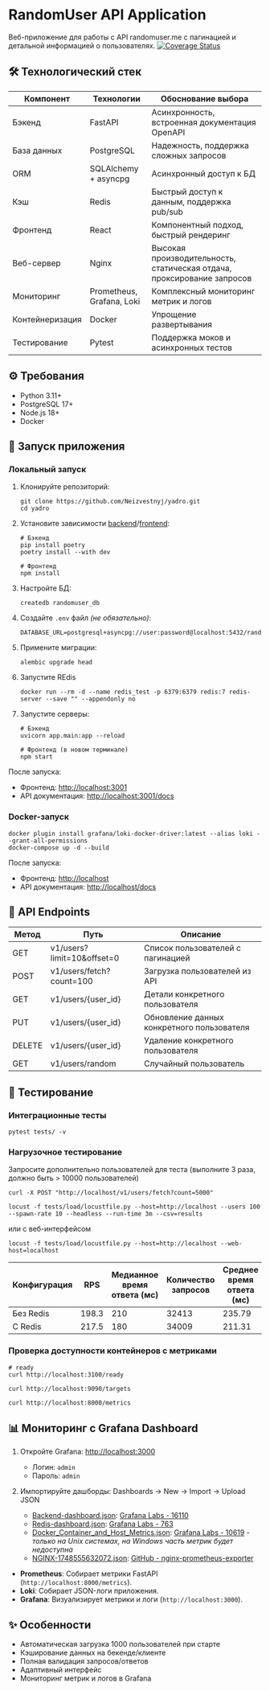 # RandomUser API Application

Веб-приложение для работы с API randomuser.me с пагинацией и детальной информацией о
пользователях. [![Coverage Status](https://coveralls.io/repos/github/Neizvestnyj/yadro/badge.svg?branch=master)](https://coveralls.io/github/Neizvestnyj/yadro?branch=master)

## 🛠 Технологический стек

| Компонент       | Технологии                | Обоснование выбора                                                     |
|-----------------|---------------------------|------------------------------------------------------------------------|
| Бэкенд          | FastAPI                   | Асинхронность, встроенная документация OpenAPI                         |
| База данных     | PostgreSQL                | Надежность, поддержка сложных запросов                                 |
| ORM             | SQLAlchemy + asyncpg      | Асинхронный доступ к БД                                                |
| Кэш             | Redis                     | Быстрый доступ к данным, поддержка pub/sub                             |
| Фронтенд        | React                     | Компонентный подход, быстрый рендеринг                                 |
| Веб-сервер	     | Nginx                     | Высокая производительность, статическая отдача, проксирование запросов |
| Мониторинг      | Prometheus, Grafana, Loki | Комплексный мониторинг метрик и логов                                  |
| Контейнеризация | Docker                    | Упрощение развертывания                                                |
| Тестирование    | Pytest                    | Поддержка моков и асинхронных тестов                                   |

## ⚙️ Требования

- Python 3.11+
- PostgreSQL 17+
- Node.js 18+
- Docker

## 🚀 Запуск приложения

### Локальный запуск

1. Клонируйте репозиторий:
   ```shell
   git clone https://github.com/Neizvestnyj/yadro.git
   cd yadro
   ```

2. Установите зависимости [backend](backend)/[frontend](frontend):
   ```shell
   # Бэкенд
   pip install poetry
   poetry install --with dev
   
   # Фронтенд
   npm install
   ```

3. Настройте БД:
   ```psql
   createdb randomuser_db
   ```

4. Создайте `.env` файл *(не обязательно)*:
   ```env
   DATABASE_URL=postgresql+asyncpg://user:password@localhost:5432/randomuser_db
   ```

5. Примените миграции:
   ```shell
   alembic upgrade head
   ```

6. Запустите REdis
   ```shell
   docker run --rm -d --name redis_test -p 6379:6379 redis:7 redis-server --save "" --appendonly no
   ```

7. Запустите серверы:
   ```shell
   # Бэкенд
   uvicorn app.main:app --reload
   
   # Фронтенд (в новом терминале)
   npm start
   ```

После запуска:

- Фронтенд: [http://localhost:3001](http://localhost:3001)
- API документация: [http://localhost:3001/docs](http://localhost:3001/docs)

### Docker-запуск

```shell
docker plugin install grafana/loki-docker-driver:latest --alias loki --grant-all-permissions
docker-compose up -d --build
```

После запуска:

- Фронтенд: [http://localhost](http://localhost)
- API документация: [http://localhost/docs](http://localhost/docs)

## 📡 API Endpoints

| Метод  | Путь                       | Описание                                   |
|--------|----------------------------|--------------------------------------------|
| GET    | v1/users?limit=10&offset=0 | Список пользователей с пагинацией          |
| POST   | v1/users/fetch?count=100   | Загрузка пользователей из API              |
| GET    | v1/users/{user_id}         | Детали конкретного пользователя            |
| PUT    | v1/users/{user_id}         | Обновление данных конкретного пользователя |
| DELETE | v1/users/{user_id}         | Удаление конкретного пользователя          |
| GET    | v1/users/random            | Случайный пользователь                     |

## 🧪 Тестирование

### Интеграционные тесты

```shell
pytest tests/ -v
```

### Нагрузочное тестирование

Запросите дополнительно пользователей для теста (выполните 3 раза, должно быть > 10000 пользователей)

```shell
curl -X POST "http://localhost/v1/users/fetch?count=5000"
```

```shell
locust -f tests/load/locustfile.py --host=http://localhost --users 100 --spawn-rate 10 --headless --run-time 3m --csv=results
```

или с веб-интерфейсом

```shell
locust -f tests/load/locustfile.py --host=http://localhost --web-host=localhost
```

| Конфигурация | RPS   | Медианное время ответа (мс) | Количество запросов | Среднее время ответа (мс) |
|--------------|-------|-----------------------------|---------------------|---------------------------|
| Без Redis    | 198.3 | 210                         | 32413               | 235.79                    |
| С Redis      | 217.5 | 180                         | 34009               | 211.31                    |

### Проверка доступности контейнеров с метриками

```shell
# ready
curl http://localhost:3100/ready

curl http://localhost:9090/targets

curl http://localhost:8000/metrics
```

## 📊 Мониторинг с Grafana Dashboard

1. Откройте Grafana: [http://localhost:3000](http://localhost:3000)
    - Логин: `admin`
    - Пароль: `admin`

2. Импортируйте дашборды:
   Dashboards → New → Import → Upload JSON
    - [Backend-dashboard.json](backend/monitoring/grafana/dashboards/Backend-dashboard.json): [Grafana Labs - 16110](https://grafana.com/grafana/dashboards/16110-fastapi-observability/)
    - [Redis-dashboard.json](backend/monitoring/grafana/dashboards/Redis-dashboard.json): [Grafana Labs - 763](https://grafana.com/grafana/dashboards/763-redis-dashboard-for-prometheus-redis-exporter-1-x/)
    - [Docker_Container_and_Host_Metrics.json](backend/monitoring/grafana/dashboards/Docker_Container_and_Host_Metrics.json): [Grafana Labs - 10619](https://grafana.com/grafana/dashboards/10619-docker-host-container-overview/) -
      *только на Unix системах, на Windows часть метрик будет недоступна*
    - [NGINX-1748555632072.json](backend/monitoring/grafana/dashboards/NGINX.json): [GitHub - nginx-prometheus-exporter](https://github.com/nginx/nginx-prometheus-exporter/blob/main/grafana/dashboard.json)

- **Prometheus**: Собирает метрики FastAPI (`http://localhost:8000/metrics`).
- **Loki**: Собирает JSON-логи приложения.
- **Grafana**: Визуализирует метрики и логи (`http://localhost:3000`).

## ✨ Особенности

- Автоматическая загрузка 1000 пользователей при старте
- Кэширование данных на бекенде/клиенте
- Полная валидация запросов/ответов
- Адаптивный интерфейс
- Мониторинг метрик и логов в Grafana
